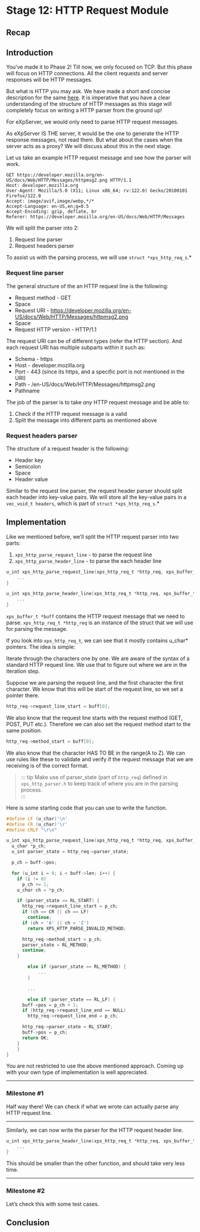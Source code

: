 # Stage 12: HTTP Request Module

## Recap

## Introduction

You’ve made it to Phase 2! Till now, we only focused on TCP. But this phase will focus on HTTP connections. All the client requests and server responses will be HTTP messages.

But what is HTTP you may ask. We have made a short and concise description for the same [here](https://www.notion.so/HTTP-e93e4b23676d4d5c9e939e7ae835237a?pvs=21). It is imperative that you have a clear understanding of the structure of HTTP messages as this stage will completely focus on writing a HTTP parser from the ground up!

For eXpServer, we would only need to parse HTTP request messages.

As eXpServer IS THE server, it would be the one to generate the HTTP response messages, not read them. But what about the cases when the server acts as a proxy? We will discuss about this in the next stage.

Let us take an example HTTP request message and see how the parser will work.

```
GET https://developer.mozilla.org/en-US/docs/Web/HTTP/Messages/httpmsg2.png HTTP/1.1
Host: developer.mozilla.org
User-Agent: Mozilla/5.0 (X11; Linux x86_64; rv:122.0) Gecko/20100101 Firefox/122.0
Accept: image/avif,image/webp,*/*
Accept-Language: en-US,en;q=0.5
Accept-Encoding: gzip, deflate, br
Referer: https://developer.mozilla.org/en-US/docs/Web/HTTP/Messages
```

We will split the parser into 2:

1. Request line parser
2. Request headers parser

To assist us with the parsing process, we will use `struct *xps_http_req_s`.\*

### Request line parser

The general structure of the an HTTP request line is the following:

- Request method - GET
- Space
- Request URI - https://developer.mozilla.org/en-US/docs/Web/HTTP/Messages/httpmsg2.png
- Space
- Request HTTP version - HTTP/1.1

The request URI can be of different types (refer the HTTP section). And each request URI has multiple subparts within it such as:

- Schema - https
- Host - developer.mozilla.org
- Port - 443 (since its https, and a specific port is not mentioned in the URI)
- Path - /en-US/docs/Web/HTTP/Messages/httpmsg2.png
- Pathname

The job of the parser is to take _any_ HTTP request message and be able to:

1. Check if the HTTP request message is a valid
2. Split the message into different parts as mentioned above

### Request headers parser

The structure of a request header is the following:

- Header key
- Semicolon
- Space
- Header value

Similar to the request line parser, the request header parser should split each header into key-value pairs. We will store all the key-value pairs in a `vec_void_t headers`, which is part of `struct *xps_http_req_s`.\*

## Implementation

Like we mentioned before, we’ll split the HTTP request parser into two parts:

1. `xps_http_parse_request_line` - to parse the request line
2. `xps_http_parse_header_line` - to parse the each header line

```c
u_int xps_http_parse_request_line(xps_http_req_t *http_req, xps_buffer_t *buff) {
	...
}

u_int xps_http_parse_header_line(xps_http_req_t *http_req, xps_buffer_t *buff) {
	...
}
```

`xps_buffer_t *buff` contains the HTTP request message that we need to parse. `xps_http_req_t *http_req` is an instance of the struct that we will use for parsing the message.

If you look into `xps_http_req_t`, we can see that it mostly contains u_char\* pointers. The idea is simple:

Iterate through the characters one by one. We are aware of the syntax of a standard HTTP request line. We use that to figure out where we are in the iteration step.

Suppose we are parsing the request line, and the first character the first character. We know that this will be start of the request line, so we set a pointer there.

```c
http_req->request_line_start = buff[0];
```

We also know that the request line starts with the request method (GET, POST, PUT etc.). Therefore we can also set the request method start to the same position.

```c
http_req->method_start = buff[0];
```

We also know that the character HAS TO BE in the range(A to Z). We can use rules like these to validate and verify if the request message that we are receiving is of the correct format.

> ::: tip
> Make use of parser_state (part of `http_req`) defined in `xps_http_parser.h` to keep track of where you are in the parsing process.  
> :::

Here is some starting code that you can use to write the function.

```c
#define LF (u_char)'\n'
#define CR (u_char)'\r'
#define CRLF "\r\n"

u_int xps_http_parse_request_line(xps_http_req_t *http_req, xps_buffer_t *buff) {
  u_char *p_ch;
  u_int parser_state = http_req->parser_state;

  p_ch = buff->pos;

  for (u_int i = 0; i < buff->len; i++) {
    if (i != 0)
      p_ch += 1;
    u_char ch = *p_ch;

    if (parser_state == RL_START) {
      http_req->request_line_start = p_ch;
      if (ch == CR || ch == LF)
        continue;
      if (ch < 'A' || ch > 'Z')
        return XPS_HTTP_PARSE_INVALID_METHOD;

      http_req->method_start = p_ch;
      parser_state = RL_METHOD;
      continue;
    }

		else if (parser_state == RL_METHOD) {
			...
		}

		...

		else if (parser_state == RL_LF) {
      buff->pos = p_ch + 1;
      if (http_req->request_line_end == NULL)
        http_req->request_line_end = p_ch;

      http_req->parser_state = RL_START;
      buff->pos = p_ch;
      return OK;
    }
	}
}
```

You are not restricted to use the above mentioned approach. Coming up with your own type of implementation is well appreciated.

---

### Milestone #1

Half way there! We can check if what we wrote can actually parse any HTTP request line.

---

Similarly, we can now write the parser for the HTTP request header line.

```c
u_int xps_http_parse_header_line(xps_http_req_t *http_req, xps_buffer_t *buff) {
	...
}
```

This should be smaller than the other function, and should take very less time.

---

### Milestone #2

Let’s check this with some test cases.

## Conclusion
